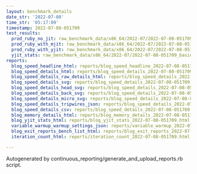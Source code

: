 ```yaml
---
layout: benchmark_details
date_str: '2022-07-08'
time_str: '05:17:09'
timestamp: 2022-07-08-051709
test_results:
  prod_ruby_no_jit: raw_benchmark_data/x86_64/2022-07/2022-07-08-051709_basic_benchmark_prod_ruby_no_jit.json
  prod_ruby_with_mjit: raw_benchmark_data/x86_64/2022-07/2022-07-08-051709_basic_benchmark_prod_ruby_with_mjit.json
  prod_ruby_with_yjit: raw_benchmark_data/x86_64/2022-07/2022-07-08-051709_basic_benchmark_prod_ruby_with_yjit.json
  yjit_stats: raw_benchmark_data/x86_64/2022-07/2022-07-08-051709_basic_benchmark_yjit_stats.json
reports:
  blog_speed_headline_html: reports/blog_speed_headline_2022-07-08-051709.html
  blog_speed_details_html: reports/blog_speed_details_2022-07-08-051709.html
  blog_speed_details_raw_details_html: reports/blog_speed_details_2022-07-08-051709.raw_details.html
  blog_speed_details_svg: reports/blog_speed_details_2022-07-08-051709.svg
  blog_speed_details_head_svg: reports/blog_speed_details_2022-07-08-051709.head.svg
  blog_speed_details_back_svg: reports/blog_speed_details_2022-07-08-051709.back.svg
  blog_speed_details_micro_svg: reports/blog_speed_details_2022-07-08-051709.micro.svg
  blog_speed_details_tripwires_json: reports/blog_speed_details_2022-07-08-051709.tripwires.json
  blog_speed_details_csv: reports/blog_speed_details_2022-07-08-051709.csv
  blog_memory_details_html: reports/blog_memory_details_2022-07-08-051709.html
  blog_yjit_stats_html: reports/blog_yjit_stats_2022-07-08-051709.html
  variable_warmup_warmup_settings_json: reports/variable_warmup_2022-07-08-051709.warmup_settings.json
  blog_exit_reports_bench_list_html: reports/blog_exit_reports_2022-07-08-051709.bench_list.html
  iteration_count_html: reports/iteration_count_2022-07-08-051709.html

---
```

Autogenerated by continuous_reporting/generate_and_upload_reports.rb script.
